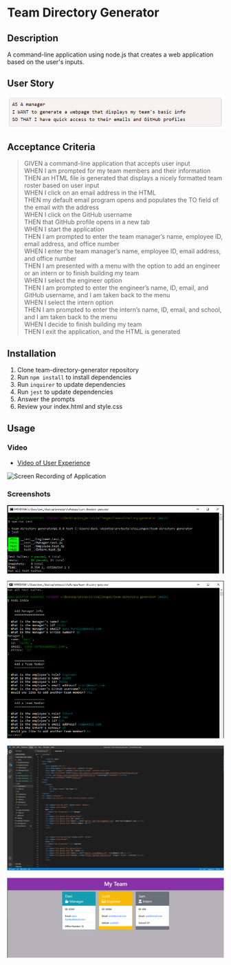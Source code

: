 # Team Directory Generator

## Description

A command-line application using node.js that creates a web application based on the user's inputs.

## User Story

![User Story](./assets/user-story.png)

## Acceptance Criteria


> GIVEN a command-line application that accepts user input  
WHEN I am prompted for my team members and their information  
THEN an HTML file is generated that displays a nicely formatted team roster based on user input  
WHEN I click on an email address in the HTML  
THEN my default email program opens and populates the TO field of the email with the address  
WHEN I click on the GitHub username  
THEN that GitHub profile opens in a new tab  
WHEN I start the application  
THEN I am prompted to enter the team manager’s name, employee ID, email address, and office number  
WHEN I enter the team manager’s name, employee ID, email address, and office number  
THEN I am presented with a menu with the option to add an engineer or an intern or to finish building my team  
WHEN I select the engineer option  
THEN I am prompted to enter the engineer’s name, ID, email, and GitHub username, and I am taken back to the menu  
WHEN I select the intern option  
THEN I am prompted to enter the intern’s name, ID, email, and school, and I am taken back to the menu  
WHEN I decide to finish building my team  
THEN I exit the application, and the HTML is generated  


## Installation

1. Clone team-directory-generator repository
2. Run <code>npm install</code> to install dependencies
3. Run <code>inquirer</code> to update dependencies
4. Run <code>jest</code> to update dependencies
5. Answer the prompts
6. Review your index.html and style.css

## Usage

### Video

* [Video of User Experience](https://drive.google.com/file/d/1PDPmXbPYwpnZEJS2dhTiqYUj6oZl3QP8/view)

![Screen Recording of Application](./assets/team-directory-walkthrough.gif)

### Screenshots

![Passing Tests](./assets/passing-tests.png)

![User Prompts](./assets/users-prompts.png)

![Generated Index.html](./assets/generated-html.png)

![Site Preview](./assets/html-preview.png)


